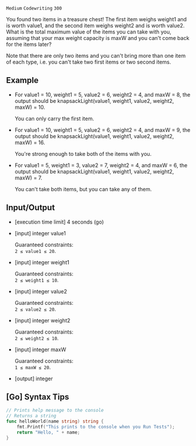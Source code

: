 `Medium`	`Codewriting` 	`300`

You found two items in a treasure chest! The first item weighs weight1 and is worth value1, and the second item weighs weight2 and is worth value2. What is the total maximum value of the items you can take with you, assuming that your max weight capacity is maxW and you can't come back for the items later?

Note that there are only two items and you can't bring more than one item of each type, i.e. you can't take two first items or two second items.

## Example

- For value1 = 10, weight1 = 5, value2 = 6, weight2 = 4, and maxW = 8, the output should be
knapsackLight(value1, weight1, value2, weight2, maxW) = 10.

    You can only carry the first item.

- For value1 = 10, weight1 = 5, value2 = 6, weight2 = 4, and maxW = 9, the output should be
knapsackLight(value1, weight1, value2, weight2, maxW) = 16.

    You're strong enough to take both of the items with you.

- For value1 = 5, weight1 = 3, value2 = 7, weight2 = 4, and maxW = 6, the output should be
knapsackLight(value1, weight1, value2, weight2, maxW) = 7.

    You can't take both items, but you can take any of them.

## Input/Output

- [execution time limit] 4 seconds (go)

- [input] integer value1

    Guaranteed constraints: \
    `2 ≤ value1 ≤ 20`.

- [input] integer weight1

    Guaranteed constraints: \
    `2 ≤ weight1 ≤ 10`.

- [input] integer value2

    Guaranteed constraints: \
    `2 ≤ value2 ≤ 20`.

- [input] integer weight2

    Guaranteed constraints: \
    `2 ≤ weight2 ≤ 10`.

- [input] integer maxW

    Guaranteed constraints: \
    `1 ≤ maxW ≤ 20`.

- [output] integer

## [Go] Syntax Tips

``` go
// Prints help message to the console
// Returns a string
func helloWorld(name string) string {
    fmt.Printf("This prints to the console when you Run Tests");
    return "Hello, " + name;
}
```
